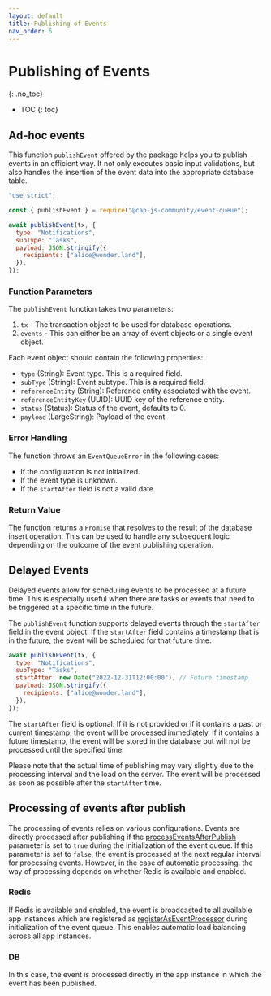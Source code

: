 ```yaml
---
layout: default
title: Publishing of Events
nav_order: 6
---
```


<!-- prettier-ignore-start -->

# Publishing of Events

{: .no_toc}
<!-- prettier-ignore-end -->

<!-- prettier-ignore -->
- TOC
{: toc}

## Ad-hoc events

This function `publishEvent` offered by the package helps you to publish events in an efficient way. It not only
executes basic input validations, but also handles the insertion of the event data into the appropriate database table.

```js
"use strict";

const { publishEvent } = require("@cap-js-community/event-queue");

await publishEvent(tx, {
  type: "Notifications",
  subType: "Tasks",
  payload: JSON.stringify({
    recipients: ["alice@wonder.land"],
  }),
});
```

### Function Parameters

The `publishEvent` function takes two parameters:

1. `tx` - The transaction object to be used for database operations.
2. `events` - This can either be an array of event objects or a single event object.

Each event object should contain the following properties:

- `type` (String): Event type. This is a required field.
- `subType` (String): Event subtype. This is a required field.
- `referenceEntity` (String): Reference entity associated with the event.
- `referenceEntityKey` (UUID): UUID key of the reference entity.
- `status` (Status): Status of the event, defaults to 0.
- `payload` (LargeString): Payload of the event.

### Error Handling

The function throws an `EventQueueError` in the following cases:

- If the configuration is not initialized.
- If the event type is unknown.
- If the `startAfter` field is not a valid date.

### Return Value

The function returns a `Promise` that resolves to the result of the database insert operation. This can be used to
handle any subsequent logic depending on the outcome of the event publishing operation.

## Delayed Events

Delayed events allow for scheduling events to be processed at a future time. This is especially useful when there are
tasks or events that need to be triggered at a specific time in the future.

The `publishEvent` function supports delayed events through the `startAfter` field in the event object. If
the `startAfter` field contains a timestamp that is in the future, the event will be scheduled for that future time.

```js
await publishEvent(tx, {
  type: "Notifications",
  subType: "Tasks",
  startAfter: new Date("2022-12-31T12:00:00"), // Future timestamp
  payload: JSON.stringify({
    recipients: ["alice@wonder.land"],
  }),
});
```

The `startAfter` field is optional. If it is not provided or if it contains a past or current timestamp, the event will
be processed immediately. If it contains a future timestamp, the event will be stored in the database but will not be
processed until the specified time.

Please note that the actual time of publishing may vary slightly due to the processing interval and the load on the
server. The event will be processed as soon as possible after the `startAfter` time.

## Processing of events after publish

The processing of events relies on various configurations. Events are directly processed after publishing if
the [processEventsAfterPublish](/event-queue/setup/#initialization-parameters) parameter is set to `true` during the 
initialization of the event queue. If this parameter is set to `false`, the event is processed at the next regular 
interval for processing events. However, in the case of automatic processing, the way of processing depends on whether
Redis is available and enabled.

### Redis

If Redis is available and enabled, the event is broadcasted to all available app instances which are registered
as [registerAsEventProcessor](/event-queue/setup/#initialization-parameters) during initialization of the event queue.
This enables automatic load balancing across all app instances.

### DB

In this case, the event is processed directly in the app instance in which the event has been published.
